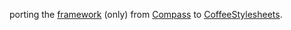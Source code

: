 porting the [framework](https://github.com/chriseppstein/compass/tree/stable/frameworks/compass) (only) from [Compass](http://compass-style.org/)
to [CoffeeStylesheets](https://github.com/mikesmullin/coffee-stylesheets).
